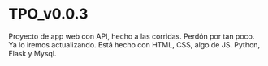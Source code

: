 # TPO_v0.0.3
Proyecto de app web con API, hecho a las corridas. Perdón por tan poco. Ya lo iremos actualizando. 
Está hecho con HTML, CSS, algo de JS. Python, Flask y Mysql.
